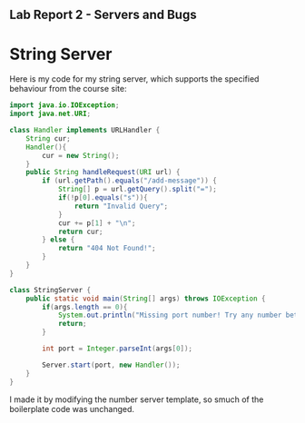 ## Lab Report 2 - Servers and Bugs

# String Server

Here is my code for my string server, which supports the specified behaviour from the course site:
```java
import java.io.IOException;
import java.net.URI;

class Handler implements URLHandler {
    String cur;
    Handler(){
        cur = new String();
    }
    public String handleRequest(URI url) {
        if (url.getPath().equals("/add-message")) {
            String[] p = url.getQuery().split("=");  
            if(!p[0].equals("s")){
                return "Invalid Query";
            }
            cur += p[1] + "\n"; 
            return cur;
        } else {
            return "404 Not Found!";
        }
    }
}

class StringServer {
    public static void main(String[] args) throws IOException {
        if(args.length == 0){
            System.out.println("Missing port number! Try any number between 1024 to 49151");
            return;
        }

        int port = Integer.parseInt(args[0]);

        Server.start(port, new Handler());
    }
}
```
I made it by modifying the number server template, so smuch of the boilerplate code was unchanged. 
